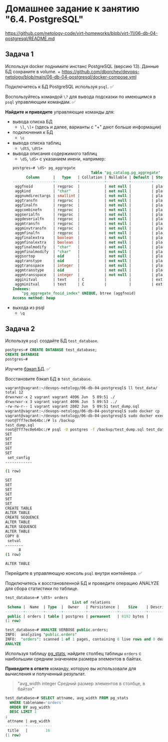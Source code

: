 # Домашнее задание к занятию "6.4. PostgreSQL"

https://github.com/netology-code/virt-homeworks/blob/virt-11/06-db-04-postgresql/README.md

## Задача 1

Используя docker поднимите инстанс PostgreSQL (версию 13). Данные БД сохраните в volume.
    + https://github.com/dborchev/devops-netology/blob/main/06-db-04-postgresql/docker-compose.yml

Подключитесь к БД PostgreSQL используя `psql`. ✅

Воспользуйтесь командой `\?` для вывода подсказки по имеющимся в `psql` управляющим командам. ✅

**Найдите и приведите** управляющие команды для:
- вывода списка БД
  - `\l`, `\l+` (здесь и далее, варианты с "+" дают больше информации)
- подключения к БД
  - `\c`
- вывода списка таблиц
  - `\dtS`, `\dtS+`
- вывода описания содержимого таблиц
  - `\dS`, `\dS+` с указанием инени, например:
  ```sql
  postgres=# \dS+ pg_aggregate
                                     Table "pg_catalog.pg_aggregate"
        Column      |   Type   | Collation | Nullable | Default | Storage  | Stats target | Description
  ------------------+----------+-----------+----------+---------+----------+--------------+-------------
   aggfnoid         | regproc  |           | not null |         | plain    |              |
   aggkind          | "char"   |           | not null |         | plain    |              |
   aggnumdirectargs | smallint |           | not null |         | plain    |              |
   aggtransfn       | regproc  |           | not null |         | plain    |              |
   aggfinalfn       | regproc  |           | not null |         | plain    |              |
   aggcombinefn     | regproc  |           | not null |         | plain    |              |
   aggserialfn      | regproc  |           | not null |         | plain    |              |
   aggdeserialfn    | regproc  |           | not null |         | plain    |              |
   aggmtransfn      | regproc  |           | not null |         | plain    |              |
   aggminvtransfn   | regproc  |           | not null |         | plain    |              |
   aggmfinalfn      | regproc  |           | not null |         | plain    |              |
   aggfinalextra    | boolean  |           | not null |         | plain    |              |
   aggmfinalextra   | boolean  |           | not null |         | plain    |              |
   aggfinalmodify   | "char"   |           | not null |         | plain    |              |
   aggmfinalmodify  | "char"   |           | not null |         | plain    |              |
   aggsortop        | oid      |           | not null |         | plain    |              |
   aggtranstype     | oid      |           | not null |         | plain    |              |
   aggtransspace    | integer  |           | not null |         | plain    |              |
   aggmtranstype    | oid      |           | not null |         | plain    |              |
   aggmtransspace   | integer  |           | not null |         | plain    |              |
   agginitval       | text     | C         |          |         | extended |              |
   aggminitval      | text     | C         |          |         | extended |              |
  Indexes:
      "pg_aggregate_fnoid_index" UNIQUE, btree (aggfnoid)
  Access method: heap
  ```
- выхода из psql
  - `\q`

## Задача 2

Используя `psql` создайте БД `test_database`.

```sql
postgres=# CREATE DATABASE test_database;
CREATE DATABASE
postgres=#
```

Изучите [бэкап БД](https://github.com/dborchev/devops-netology/blob/main/06-db-04-postgresql/test_data). ✅

Восстановите бэкап БД в `test_database`.

```bash
vagrant@vagrant:~/devops-netology/06-db-04-postgresql$ ll test_data/
total 12
drwxrwxr-x 2 vagrant vagrant 4096 Jun  5 09:51 ./
drwxrwxr-x 3 vagrant vagrant 4096 Jun  5 09:53 ../
-rw-rw-r-- 1 vagrant vagrant 2082 Jun  5 09:51 test_dump.sql
vagrant@vagrant:~/devops-netology/06-db-04-postgresql$ sudo docker cp ./test_data/test_dump.sql 06-db-04-postgresql-db-1:/backup
vagrant@vagrant:~/devops-netology/06-db-04-postgresql$ sudo docker exec -it 06-db-04-postgresql-db-1 bash
root@7ff7ec0e64bc:/# ls /backup
test_dump.sql
root@7ff7ec0e64bc:/# psql -U postgres -f /backup/test_dump.sql test_database
SET
SET
SET
SET
SET
 set_config
------------

(1 row)

SET
SET
SET
SET
SET
SET
CREATE TABLE
ALTER TABLE
CREATE SEQUENCE
ALTER TABLE
ALTER SEQUENCE
ALTER TABLE
COPY 8
 setval
--------
      8
(1 row)

ALTER TABLE
```

Перейдите в управляющую консоль `psql` внутри контейнера. ✅

Подключитесь к восстановленной БД и проведите операцию ANALYZE для сбора статистики по таблице.

```sql
test_database=# \dtS+ orders
                              List of relations
 Schema |  Name  | Type  |  Owner   | Persistence |    Size    | Description
--------+--------+-------+----------+-------------+------------+-------------
 public | orders | table | postgres | permanent   | 8192 bytes |
(1 row)

test_database=# ANALYZE VERBOSE public.orders;
INFO:  analyzing "public.orders"
INFO:  "orders": scanned 1 of 1 pages, containing 8 live rows and 0 dead rows; 8 rows in sample, 8 estimated total rows
ANALYZE
```

Используя таблицу [pg_stats](https://postgrespro.ru/docs/postgresql/12/view-pg-stats), найдите столбец таблицы `orders` 
с наибольшим средним значением размера элементов в байтах.

**Приведите в ответе** команду, которую вы использовали для вычисления и полученный результат.

>"avg_width	integer	 	Средний размер элементов в столбце, в байтах"

```sql
test_database=# SELECT attname, avg_width FROM pg_stats
  WHERE tablename='orders'
  ORDER BY avg_width 
  DESC LIMIT 1
;
 attname | avg_width
---------+-----------
 title   |        16
(1 row)
``` 
